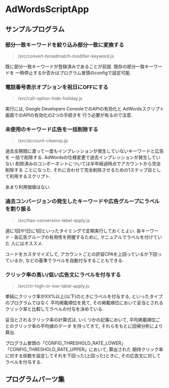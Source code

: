 # AdWordsScriptApp

## サンプルプログラム
### 部分一致キーワードを絞り込み部分一致に変換する

> /src/convert-broadmatch-modifier-keyword.js

既に部分一致キーワードが登録済みであることが前提. 既存の部分一致キーワードを
一時停止するか否かはプログラム冒頭のconfigで設定可能.

### 電話番号表示オプションを祝日にOFFにする

> /src/call-option-hide-holiday.js

実行には, Google Developers ConsoleでのAPIの有効化と
AdWordsスクリプト画面でのAPIの有効化の2つの手続きを
行う必要が有るので注意.

### 未使用のキーワード広告を一括削除する

> /src/account-cleanup.jp

過去全期間に渡って一度もインプレッションが発生していないキーワードと広告を
一括で削除する. AdWordsの仕様変更で過去インプレッションが発生していない
削除済みのコンポーネントについては半年経過時点でアカウントから完全削除する
ことになった. それに合わせて完全削除させるための1ステップ目として利用するスクリプト.

あまり利用価値はない.

### 過去コンバージョンの発生したキーワードや広告グループにラベルを割り振る

> /src/has-conversion-label-apply.js

週に1回や1日に1回といったタイミングで定期実行しておくとよい.
各キーワード・各広告グループの有用性を把握するために, マニュアルでラベルを付けていた
人にはオススメ.

コードをカスタマイズして, アカウントごとの許容CPAを上回っているか下回っているか,
などの基準でラベルを自動付与することもできる.

### クリック率の高い/低い広告文にラベルを付与する

> /src/ctr-high-or-low-label-apply.js

単純にクリック率がXX%以上(以下)のときにラベルを付与する, といったタイプのプログラムではなく
平均掲載順位を見て, その掲載順位において妥当とされるクリック率と比較してラベルの付与を決めている.

妥当とされるクリック率の計算式は, いくつかの記事において, 平均掲載順位ごとのクリック率の平均値のデータ
を持ってきて, それらをもとに回帰分析により算出.

プログラム冒頭の「CONFIG_THRESHOLD_RATE_LOWER」「CONFIG_THRESHOLD_RATE_UPPER」において, 算出された
期待クリック率に対する係数を設定してそれを下回った(上回った)ときに, その広告文に対してラベルを付与する.

## プログラムパーツ集



